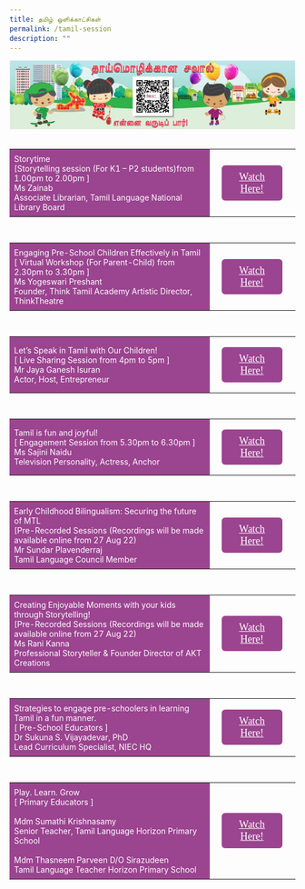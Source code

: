 ```yaml
---
title: தமிழ் ஒளிக்காட்சிகள்
permalink: /tamil-session
description: ""
---
```

<html>
<head>
<style>
	.btn1{
	font-size: 18px;
    font-family: KaiTi;
    background-color: #9b4490;
    padding: 10px 13px;
    margin: 10px 13px;
    border-radius: 6px;
    width: 60%;
    text-align: center;
	display:block;
	}
	 .btn1:hover {
background-color: lightgrey;!important;
}
.content a {
margin-bottom:0rem;
text-decoration:none;
}
</style>
</head>
<body>
	<img src="/images/mtls2021_mtlchallenge_tl.jpg"><br><br>
<table style="border-collapse: collapse;
  width: 100%;">
  <tr>
    <td style="border: none; width: 70%;
  text-align: left;padding: 8px;background-color:#9b4490;color:#fff">Storytime<br/>
  [Storytelling session (For K1 – P2 students)from 1.00pm to 2.00pm ]<br/>
   Ms Zainab <br/>
		Associate Librarian, Tamil Language
National Library Board  </td>
    <td style="border: none;
  text-align: left;padding: 8px;width: 30%;">
 <a href="#" class="btn1" style="color:#fff;">Watch Here!</a>
</td>
    </tr>
</table>
<br/>
<table style="border-collapse: collapse;
  width: 100%;">
  <tr>
    <td style="border: none; width: 70%;
  text-align: left;padding: 8px;background-color:#9b4490;color:#fff">Engaging Pre-School Children Effectively in Tamil<br/>
  [ Virtual Workshop (For Parent-Child) from 2.30pm to 3.30pm ]<br/>
Ms Yogeswari Preshant <br/>
		Founder, Think Tamil Academy Artistic Director, ThinkTheatre </td>
    <td style="border: none;
  text-align: left;padding: 8px;width: 30%;">
 <a href="#" class="btn1" style="color:#fff;">Watch Here!</a>
</td>
    </tr>
</table>
<br/>
<table style="border-collapse: collapse;
  width: 100%;">
  <tr>
    <td style="border: none; width: 70%;
  text-align: left;padding: 8px;background-color:#9b4490;color:#fff">Let’s Speak in Tamil with Our Children!<br/>
  [ Live Sharing Session from 4pm to 5pm ]<br/>
Mr Jaya Ganesh Isuran<br/>
		Actor, Host, Entrepreneur <br/>
        </td>
    <td style="border: none;
  text-align: left;padding: 8px;width: 30%;">
 <a href="#" class="btn1" style="color:#fff;">Watch Here!</a>
</td>
    </tr>
</table>
<br/>
<table style="border-collapse: collapse;
  width: 100%;">
  <tr>
    <td style="border: none; width: 70%;
  text-align: left;padding: 8px;background-color:#9b4490;color:#fff">Tamil is fun and joyful! <br/>
  [ Engagement Session from 5.30pm to 6.30pm ]<br/>
Ms Sajini Naidu <br/>
		Television Personality, Actress, Anchor
</td>
    <td style="border: none;
  text-align: left;padding: 8px;width: 30%;">
 <a href="#" class="btn1" style="color:#fff;">Watch Here!</a>
 </td>
    </tr>
</table>
<br/>
<table style="border-collapse: collapse;
  width: 100%;">
  <tr>
    <td style="border: none; width: 70%;
  text-align: left;padding: 8px;background-color:#9b4490;color:#fff">Early Childhood Bilingualism: Securing the future of MTL<br/>
  [Pre-Recorded Sessions (Recordings will be made available online from 27 Aug 22) <br/>
Mr Sundar Plavenderraj<br/>
		Tamil Language Council Member
     </td>
    <td style="border: none;
  text-align: left;padding: 8px;width: 30%;">
 <a href="#" class="btn1" style="color:#fff;">Watch Here!</a>
</td>
    </tr>
</table>
<br/>
<table style="border-collapse: collapse;
  width: 100%;">
  <tr>
    <td style="border: none; width: 70%;
  text-align: left;padding: 8px;background-color:#9b4490;color:#fff">Creating Enjoyable Moments with your kids through Storytelling! <br/>
  [Pre-Recorded Sessions (Recordings will be made available online from 27 Aug 22) <br/>
Ms Rani Kanna <br/>
		Professional Storyteller & Founder Director of AKT Creations
     </td>
    <td style="border: none;
  text-align: left;padding: 8px;width: 30%;">
 <a href="#" class="btn1" style="color:#fff;">Watch Here!</a>
</td>
    </tr>
</table>
<br/>

<table style="border-collapse: collapse;
  width: 100%;">
  <tr>
    <td style="border: none; width: 70%;
  text-align: left;padding: 8px;background-color:#9b4490;color:#fff">Strategies to engage pre-schoolers in learning Tamil in a fun manner.  <br/>
  [ Pre-School Educators ] <br/>
Dr Sukuna S. Vijayadevar, PhD <br/>
	Lead Curriculum Specialist, NIEC HQ </td>
    <td style="border: none;
  text-align: left;padding: 8px;width: 30%;">
 <a href="#" class="btn1" style="color:#fff;">Watch Here!</a>
</td>
    </tr>
</table>
<br/>
<table style="border-collapse: collapse;
  width: 100%;">
  <tr>
    <td style="border: none; width: 70%;
  text-align: left;padding: 8px;background-color:#9b4490;color:#fff">Play. Learn. Grow<br/>
  [  Primary Educators ]   <br/>
  <br/>
Mdm Sumathi Krishnasamy <br/>
		Senior Teacher, Tamil Language 
Horizon Primary School <br/>
        <br/>
      Mdm Thasneem Parveen D/O Sirazudeen<br/>
		Tamil Language Teacher 
Horizon Primary School </td>
    <td style="border: none;
  text-align: left;padding: 8px;width: 30%;">
 <a href="#" class="btn1" style="color:#fff;">Watch Here!</a>
</td>
    </tr>
</body>
</html>